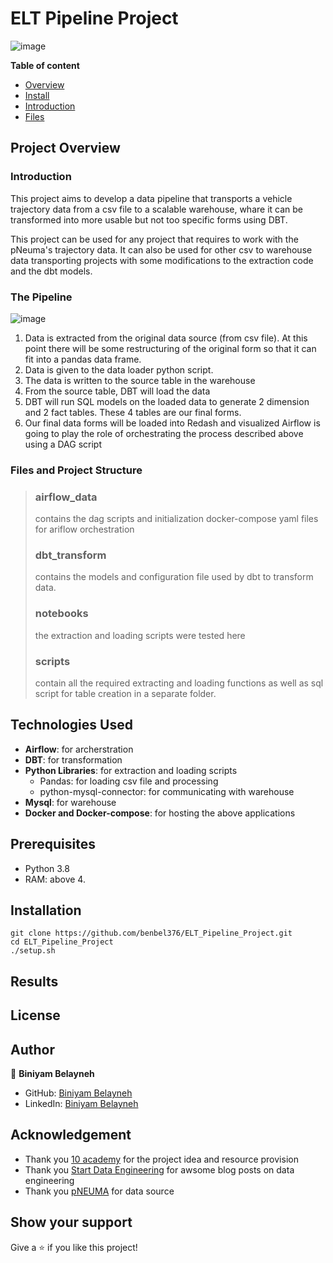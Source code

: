 # ELT Pipeline Project
![image](https://user-images.githubusercontent.com/44437166/180681713-ea7f8116-baf7-41ca-9990-6c69a040b5e0.png)

**Table of content**

- [Overview](#overview)
- [Install](#install)
- [Introduction](#Introduction)
- [Files](#Files)

## Project Overview

### Introduction
This project aims to develop a data pipeline that transports a vehicle trajectory data from a csv file to a scalable warehouse, whare it can be transformed into more usable but not too specific forms using DBT.

This project can be used for any project that requires to work with the pNeuma's trajectory data. It can also be used for other csv to warehouse data transporting projects with some modifications to the extraction code and the dbt models.

### The Pipeline

![image](https://user-images.githubusercontent.com/44437166/180680935-6c8be686-a71a-4894-8b23-805f4ed9b85a.png)

1. Data is extracted from the original data source (from csv file). At this point there will be some restructuring of the original form so that it can fit into a pandas data frame.
2. Data is given to the data loader python script.
3. The data is written to the source table in the warehouse
4. From the source table, DBT will load the data
5. DBT will run SQL models on the loaded data to generate 2 dimension and 2 fact tables. These 4 tables are our final forms.
6. Our final data forms will be loaded into Redash and visualized
Airflow is going to play the role of orchestrating the process described above using a DAG script

### Files and Project Structure
> ### airflow_data
> contains the dag scripts and initialization docker-compose yaml files for ariflow orchestration
> ### dbt_transform
> contains the models and configuration file used by dbt to transform data.
> ### notebooks
> the extraction and loading scripts were tested here
> ### scripts
> contain all the required extracting and loading functions as well as sql script for table creation in a separate folder.


## Technologies Used
- **Airflow**: for archerstration
- **DBT**: for transformation
- **Python Libraries**: for extraction and loading scripts
  - Pandas: for loading csv file and processing
  - python-mysql-connector: for communicating with warehouse
- **Mysql**: for warehouse
- **Docker and Docker-compose**: for hosting the above applications

## Prerequisites
- Python 3.8
- RAM: above 4.
## Installation 

```
git clone https://github.com/benbel376/ELT_Pipeline_Project.git
cd ELT_Pipeline_Project
./setup.sh
```
## Results

## License

## Author

👤 **Biniyam Belayneh**

- GitHub: [Biniyam Belayneh](https://github.com/benbel376)
- LinkedIn: [Biniyam Belayneh](https://www.linkedin.com/in/biniyam-belayneh-demisse-42909617a/)
## Acknowledgement
- Thank you [10 academy](https://www.10academy.org/) for the project idea and resource provision
- Thank you [Start Data Engineering](https://www.google.com/url?sa=t&rct=j&q=&esrc=s&source=web&cd=&cad=rja&uact=8&ved=2ahUKEwjhyZ-gqaz5AhWQ_aQKHbnaAQMQFnoECAgQAQ&url=https%3A%2F%2Fwww.startdataengineering.com%2F&usg=AOvVaw2E27rYT8jytFpiuh4LndRP) for awsome blog posts on data engineering
- Thank you [pNEUMA](https://www.google.com/url?sa=t&rct=j&q=&esrc=s&source=web&cd=&cad=rja&uact=8&ved=2ahUKEwia7NfCqaz5AhULzKQKHfz3BPoQFnoECAYQAw&url=https%3A%2F%2Fopen-traffic.epfl.ch%2F&usg=AOvVaw2UHwEsPYyGaAxHnrblo_bR) for data source
## Show your support

Give a ⭐ if you like this project!
